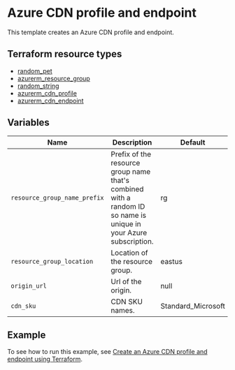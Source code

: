 # Azure CDN profile and endpoint

This template creates an Azure CDN profile and endpoint.

## Terraform resource types

- [random_pet](https://registry.terraform.io/providers/hashicorp/random/latest/docs/resources/pet)
- [azurerm_resource_group](https://registry.terraform.io/providers/hashicorp/azurerm/latest/docs/resources/resource_group)
- [random_string](https://registry.terraform.io/providers/hashicorp/random/latest/docs/resources/string)
- [azurerm_cdn_profile](https://registry.terraform.io/providers/hashicorp/azurerm/latest/docs/resources/cdn_profile)
- [azurerm_cdn_endpoint](https://registry.terraform.io/providers/hashicorp/azurerm/latest/docs/resources/cdn_endpoint)

## Variables

| Name | Description | Default |
|-|-|-|
| `resource_group_name_prefix` | Prefix of the resource group name that's combined with a random ID so name is unique in your Azure subscription. | rg |
| `resource_group_location` | Location of the resource group. | eastus |
| `origin_url` | Url of the origin. | null |
| `cdn_sku` | CDN SKU names. | Standard_Microsoft |

## Example

To see how to run this example, see [Create an Azure CDN profile and endpoint using Terraform](https://learn.microsoft.com/azure/cdn/create-profile-endpoint-bicep).
